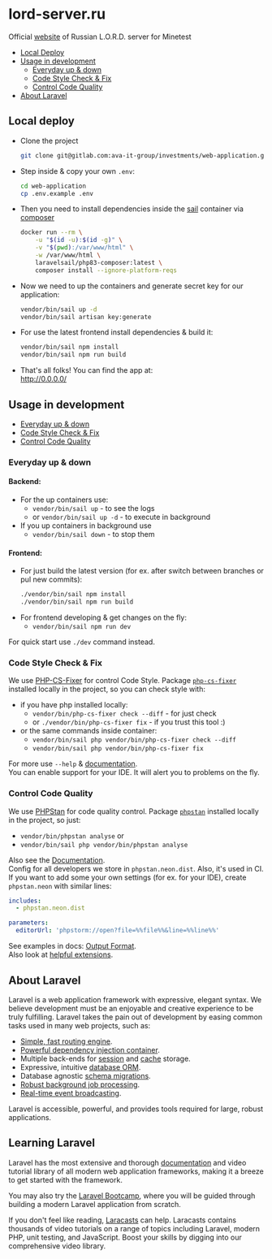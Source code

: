 # lord-server.ru

Official [website](http://lord-server.ru/) of Russian L.O.R.D. server for Minetest

- [Local Deploy](#local-deploy)
- [Usage in development](#usage-in-development)
    - [Everyday up & down](#everyday-up-&-down)
    - [Code Style Check & Fix](#code-style-check-&-fix)
    - [Control Code Quality](#control-code-quality)
- [About Laravel](#about-laravel)

## Local deploy

- Clone the project
  ```bash
  git clone git@gitlab.com:ava-it-group/investments/web-application.git
  ```
- Step inside & copy your own `.env`:
  ```bash
  cd web-application
  cp .env.example .env
  ```
- Then you need to install dependencies inside the [sail](https://laravel.com/docs/11.x/sail) container via [composer](https://getcomposer.org/)
  ```bash
  docker run --rm \
      -u "$(id -u):$(id -g)" \
      -v "$(pwd):/var/www/html" \
      -w /var/www/html \
      laravelsail/php83-composer:latest \
      composer install --ignore-platform-reqs
  ```
- Now we need to up the containers and generate secret key for our application:
  ```bash
  vendor/bin/sail up -d
  vendor/bin/sail artisan key:generate
  ```
- For use the latest frontend install dependencies & build it:
  ```bash
  vendor/bin/sail npm install
  vendor/bin/sail npm run build
  ```
- That's all folks! You can find the app at:  
  http://0.0.0.0/


## Usage in development
- [Everyday up & down](#everyday-up-&-down)
- [Code Style Check & Fix](#code-style-check-&-fix)
- [Control Code Quality](#control-code-quality)

### Everyday up & down
#### Backend:
- For the up containers use:
  - `vendor/bin/sail up` - to see the logs
  - or `vendor/bin/sail up -d` - to execute in background
- If you up containers in background use
  - `vendor/bin/sail down` - to stop them
#### Frontend:
- For just build the latest version (for ex. after switch between branches or pul new commits):
  ```bash
  ./vendor/bin/sail npm install
  ./vendor/bin/sail npm run build
  ```
- For frontend developing & get changes on the fly:
  - `vendor/bin/sail npm run dev`

For quick start use `./dev` command instead.

### Code Style Check & Fix
We use [PHP-CS-Fixer](https://cs.symfony.com/) for control Code Style.
Package [`php-cs-fixer`](https://packagist.org/packages/friendsofphp/php-cs-fixer) installed locally in the project, so you can check style with:
- if you have php installed locally:
    - `vendor/bin/php-cs-fixer check --diff` - for just check
    - or `./vendor/bin/php-cs-fixer fix` - if you trust this tool :)
- or the same commands inside container:
    - `vendor/bin/sail php vendor/bin/php-cs-fixer check --diff`
    - `vendor/bin/sail php vendor/bin/php-cs-fixer fix`

For more use `--help` & [documentation](https://github.com/PHP-CS-Fixer/PHP-CS-Fixer?tab=readme-ov-file#documentation).  
You can enable support for your IDE. It will alert you to problems on the fly.

### Control Code Quality
We use [PHPStan](https://phpstan.org/) for code quality control.
Package [`phpstan`](https://packagist.org/packages/phpstan/phpstan) installed locally in the project, so just:
- `vendor/bin/phpstan analyse` or
- `vendor/bin/sail php vendor/bin/phpstan analyse`

Also see the [Documentation](https://phpstan.org/user-guide/getting-started).  
Config for all developers we store in `phpstan.neon.dist`. Also, it's used in CI.  
If you want to add some your own settings (for ex. for your IDE), create `phpstan.neon` with similar lines:
```yaml
includes:
  - phpstan.neon.dist

parameters:
  editorUrl: 'phpstorm://open?file=%%file%%&line=%%line%%'
```
See examples in docs: [Output Format](https://phpstan.org/user-guide/output-format#opening-file-in-an-editor).  
Also look at [helpful extensions](https://phpstan.org/user-guide/extension-library#official-extensions).

## About Laravel

Laravel is a web application framework with expressive, elegant syntax. We believe development must be an enjoyable and creative experience to be truly fulfilling. Laravel takes the pain out of development by easing common tasks used in many web projects, such as:

- [Simple, fast routing engine](https://laravel.com/docs/routing).
- [Powerful dependency injection container](https://laravel.com/docs/container).
- Multiple back-ends for [session](https://laravel.com/docs/session) and [cache](https://laravel.com/docs/cache) storage.
- Expressive, intuitive [database ORM](https://laravel.com/docs/eloquent).
- Database agnostic [schema migrations](https://laravel.com/docs/migrations).
- [Robust background job processing](https://laravel.com/docs/queues).
- [Real-time event broadcasting](https://laravel.com/docs/broadcasting).

Laravel is accessible, powerful, and provides tools required for large, robust applications.

## Learning Laravel

Laravel has the most extensive and thorough [documentation](https://laravel.com/docs) and video tutorial library of all modern web application frameworks, making it a breeze to get started with the framework.

You may also try the [Laravel Bootcamp](https://bootcamp.laravel.com), where you will be guided through building a modern Laravel application from scratch.

If you don't feel like reading, [Laracasts](https://laracasts.com) can help. Laracasts contains thousands of video tutorials on a range of topics including Laravel, modern PHP, unit testing, and JavaScript. Boost your skills by digging into our comprehensive video library.
